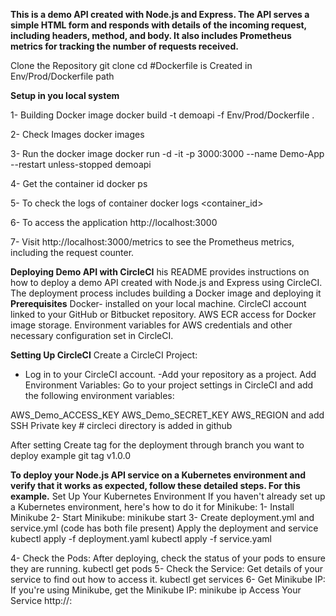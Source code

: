 **This is a demo API created with Node.js and Express. The API serves a simple HTML form and responds with details of the incoming request, including headers, method, and body. It also includes Prometheus metrics for tracking the number of requests received.**

Clone the Repository
git clone <repository-url>
cd <repository-name>
#Dockerfile is Created in Env/Prod/Dockerfile path 

**Setup in you local system**

1- Building Docker image
   docker build -t demoapi -f Env/Prod/Dockerfile .

2- Check Images
   docker images 

3- Run the docker image
   docker run -d -it -p 3000:3000 --name Demo-App --restart unless-stopped demoapi

4- Get the container id
   docker ps

5- To check the logs of container 
   docker logs <container_id>

6- To access the application 
   http://localhost:3000
   
7- Visit http://localhost:3000/metrics to see the Prometheus metrics, including the request counter.

**Deploying Demo API with CircleCI**
his README provides instructions on how to deploy a demo API created with Node.js and Express using CircleCI. The deployment process includes building a Docker image and deploying it 
**Prerequisites**
Docker- installed on your local machine.
CircleCI account linked to your GitHub or Bitbucket repository.
AWS ECR access for Docker image storage.
Environment variables for AWS credentials and other necessary configuration set in CircleCI.

**Setting Up CircleCI**
Create a CircleCI Project:
- Log in to your CircleCI account.
-Add your repository as a project.
Add Environment Variables:
Go to your project settings in CircleCI and add the following environment variables:

AWS_Demo_ACCESS_KEY
AWS_Demo_SECRET_KEY
AWS_REGION 
and add SSH Private key # circleci directory is added in github 

After setting Create tag for the deployment through branch you want to deploy 
example git tag v1.0.0

**To deploy your Node.js API service on a Kubernetes environment and verify that it works as expected, follow these detailed steps. For this example.** 
 Set Up Your Kubernetes Environment
If you haven't already set up a Kubernetes environment, here's how to do it for Minikube:
1- Install Minikube
2- Start Minikube:
   minikube start
3- Create deployment.yml and service.yml (code has both file present)
Apply the deployment and service
kubectl apply -f deployment.yaml
kubectl apply -f service.yaml

4- Check the Pods: After deploying, check the status of your pods to ensure they are running.
   kubectl get pods
5- Check the Service: Get details of your service to find out how to access it.
   kubectl get services
6- Get Minikube IP: If you're using Minikube, get the Minikube IP:
   minikube ip 
   Access Your Service
   http://<minikube-ip>:<node-port>
 





